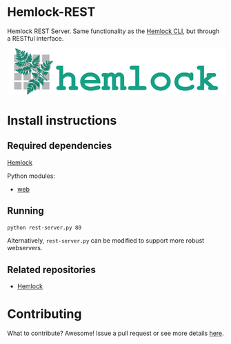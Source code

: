 Hemlock-REST
============

Hemlock REST Server.  Same functionality as the [Hemlock CLI](https://github.com/Lab41/Hemlock/blob/master/docs/CLI.md), but through a
RESTful interface.

![Hemlock L](docs/images/logo.png "Hemlock")

Install instructions
====================

Required dependencies
---------------------

[Hemlock](https://github.com/Lab41/Hemlock/)

Python modules:
- [web](http://webpy.org/)

Running
----------

```bash
python rest-server.py 80
```
Alternatively, ``rest-server.py`` can be modified to support more robust
webservers.


Related repositories
--------------------

- [Hemlock](https://github.com/Lab41/Hemlock/)

Contributing
============

What to contribute?  Awesome!  Issue a pull request or see more details [here](https://github.com/Lab41/Hemlock-REST/blob/master/CONTRIBUTING.md).
